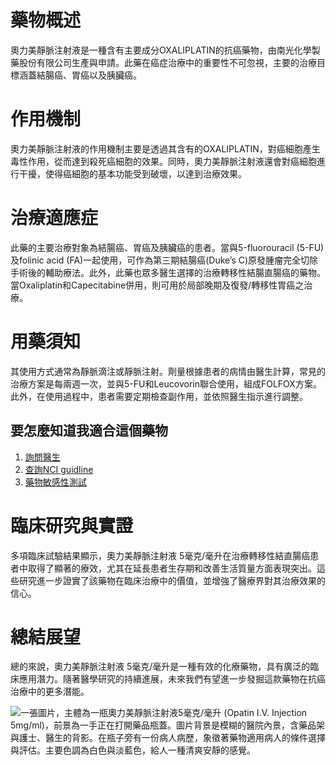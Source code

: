 # 藥物概述
奧力美靜脈注射液是一種含有主要成分OXALIPLATIN的抗癌藥物，由南光化學製藥股份有限公司生產與申請。此藥在癌症治療中的重要性不可忽視，主要的治療目標涵蓋結腸癌、胃癌以及胰臟癌。

# 作用機制
奧力美靜脈注射液的作用機制主要是透過其含有的OXALIPLATIN，對癌細胞產生毒性作用，從而達到殺死癌細胞的效果。同時，奧力美靜脈注射液還會對癌細胞進行干擾，使得癌細胞的基本功能受到破壞，以達到治療效果。

# 治療適應症
此藥的主要治療對象為結腸癌、胃癌及胰臟癌的患者。當與5-fluorouracil (5-FU)及folinic acid (FA)一起使用，可作為第三期結腸癌(Duke’s C)原發腫瘤完全切除手術後的輔助療法。此外，此藥也眾多醫生選擇的治療轉移性結腸直腸癌的藥物。當Oxaliplatin和Capecitabine併用，則可用於局部晚期及復發/轉移性胃癌之治療。

# 用藥須知
其使用方式通常為靜脈滴注或靜脈注射。劑量根據患者的病情由醫生計算，常見的治療方案是每兩週一次，並與5-FU和Leucovorin聯合使用，組成FOLFOX方案。此外，在使用過程中，患者需要定期檢查副作用，並依照醫生指示進行調整。

## 要怎麼知道我適合這個藥物
1. [詢問醫生](./text/1-1.html)
2. [查詢NCI guidline](./text/1-2.html)
3. [藥物敏感性測試](./text/1-3.html)

# 臨床研究與實證
多項臨床試驗結果顯示，奧力美靜脈注射液 5毫克/毫升在治療轉移性結直腸癌患者中取得了顯著的療效，尤其在延長患者生存期和改善生活質量方面表現突出。這些研究進一步證實了該藥物在臨床治療中的價值，並增強了醫療界對其治療效果的信心。

# 總結展望
總的來說，奧力美靜脈注射液 5毫克/毫升是一種有效的化療藥物，具有廣泛的臨床應用潛力。隨著醫學研究的持續進展，未來我們有望進一步發掘這款藥物在抗癌治療中的更多潛能。

![一張圖片，主體為一瓶奧力美靜脈注射液5毫克/毫升 (Opatin I.V. Injection 5mg/ml)，前景為一手正在打開藥品瓶蓋。圖片背景是模糊的醫院內景，含藥品架與護士、醫生的背影。在瓶子旁有一份病人病歷，象徵著藥物適用病人的條件選擇與評估。主要色調為白色與淡藍色，給人一種清爽安靜的感覺。](https://i.imgur.com/0btb42k.jpeg)